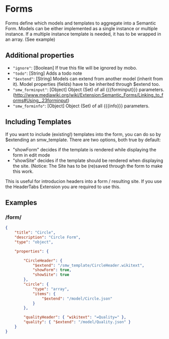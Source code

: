 Forms
=====
Forms define which models and templates to aggregate into a Semantic Form. 
Models can be either implemented as a single instance or multiple instance. If a multiple instance template is needed, it has to be wrapped in an array. (See example)

Additional properties
---------------------
* `"ignore"`: [Boolean]  If true this file will be ignored by mobo.
* `"todo"`: [String] Adds a todo note
* `"$extend"`: [String] Models can extend from another model (inherit from it). Model properties (fields) have to be inherited through $extend too. 
* `"smw_forminput"`: [Object] Object (Set) of all {{{forminput}}} parameters. (http://www.mediawiki.org/wiki/Extension:Semantic_Forms/Linking_to_forms#Using_.23forminput)
* `"smw_forminfo"`: [Object] Object (Set) of all {{{info}}} parameters. 

Including Templates
-------------------
If you want to include (existing!) templates into the form, you can do so by $extending an smw_template.
There are two options, both true by default: 
 * "showForm" decides if the template is rendered while displaying the form in edit mode
 * "showSite" decides if the template should be rendered when displaying the site. (Notice: The Site has to be (re)saved through the form to make this work.

This is useful for introducion headers into a form / resulting site. If you use the HeaderTabs Extension you are required to use this.

Examples
--------

### /form/
```json
{
    "title": "Circle",
    "description": "Circle Form",
    "type": "object",

    "properties": {

        "CircleHeader": {
            "$extend": "/smw_template/CircleHeader.wikitext",
            "showForm": true,
            "showSite": true
        },
        "circle": {
            "type": "array",
            "items": {
                "$extend": "/model/Circle.json"
            }
        },

        "qualityHeader": { "wikitext": "=Quality=" },
        "quality": { "$extend": "/model/Quality.json" }
    }
}
```